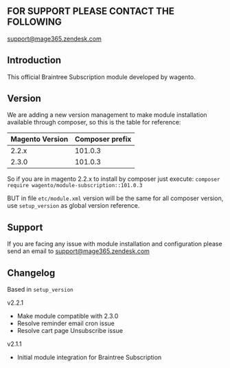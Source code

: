 ## FOR SUPPORT PLEASE CONTACT THE FOLLOWING
support@mage365.zendesk.com

## Introduction
This official Braintree Subscription module developed by wagento.

## Version
We are adding a new version management to make module installation available through composer, so this is the table for reference: 

Magento Version | Composer prefix 
----            | ---- 
2.2.x           | 101.0.3
2.3.0           | 101.0.3

So if you are in magento 2.2.x to install by composer just execute: `composer require wagento/module-subscription::101.0.3`

BUT in file `etc/module.xml` version will be the same for all composer version, use `setup_version` as global version reference.

## Support
If you are facing any issue with module installation and configuration please send an email to support@mage365.zendesk.com

## Changelog
Based in `setup_version`

v2.2.1
- Make module compatible with 2.3.0
- Resolve reminder email cron issue
- Resolve cart page Unsubscribe issue 

v2.1.1
- Initial module integration for Braintree Subscription 
